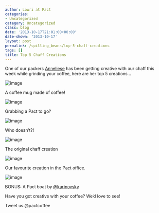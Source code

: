 ```yaml
---
author: Lowri at Pact
categories:
- Uncategorized
category: Uncategorized
class: blog
date: '2013-10-17T21:01:00+00:00'
date-shown: '2013-10-17'
layout: post
permalink: /spilling_beans/top-5-chaff-creations
tags: []
title: Top 5 Chaff Creations
---
```


One of our packers [Anneliese](https://twitter.com/anneliesezara) has been
getting creative with our chaff this week while grinding your coffee, here are
her top 5 creations…

![image](http://media.tumblr.com/ea224cb2c2b46ade8d0f8dcf8e546bb0/tumblr_inline_mutzd8lS1U1rx5c1j.jpg)

A coffee mug made of coffee!

![image](http://media.tumblr.com/5c88081cbb1fb95a4d41b3edf45a4432/tumblr_inline_mutzehKtIs1rx5c1j.jpg)

Grabbing a Pact to go?

![image](http://media.tumblr.com/95b008cba651ec47968b62fe47c87437/tumblr_inline_mutzg604Q91rx5c1j.jpg)

Who doesn’t?!

![image](http://media.tumblr.com/c6e39c28542d2209328fa17dcdd6e92c/tumblr_inline_mutzhcbJly1rx5c1j.jpg)

The original chaff creation

![image](http://media.tumblr.com/4b6bc2527da73a56b33118f79a1bc43d/tumblr_inline_mutzid7opI1rx5c1j.jpg)

Our favourite creation in the Pact office.

![image](http://media.tumblr.com/ed1e8522dcff6116a27153bc7c5f5f2e/tumblr_inline_mutzobyONH1rx5c1j.jpg)

BONUS: A Pact boat by [@karinovsky](http://instagram.com/karinovsky)

Have you got creative with your coffee? We’d love to see!

Tweet us @pactcoffee